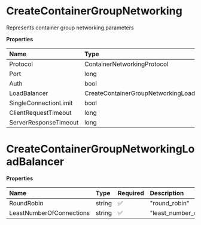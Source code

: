 # CreateContainerGroupNetworking

Represents container group networking parameters

**Properties**

| Name                  | Type                                       | Required | Description |
| :-------------------- | :----------------------------------------- | :------- | :---------- |
| Protocol              | ContainerNetworkingProtocol                | ✅       |             |
| Port                  | long                                       | ✅       |             |
| Auth                  | bool                                       | ✅       |             |
| LoadBalancer          | CreateContainerGroupNetworkingLoadBalancer | ❌       |             |
| SingleConnectionLimit | bool                                       | ❌       |             |
| ClientRequestTimeout  | long                                       | ❌       |             |
| ServerResponseTimeout | long                                       | ❌       |             |

# CreateContainerGroupNetworkingLoadBalancer

**Properties**

| Name                     | Type   | Required | Description                   |
| :----------------------- | :----- | :------- | :---------------------------- |
| RoundRobin               | string | ✅       | "round_robin"                 |
| LeastNumberOfConnections | string | ✅       | "least_number_of_connections" |
